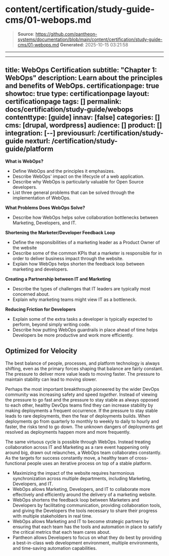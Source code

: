 # content/certification/study-guide-cms/01-webops.md

> **Source**: https://github.com/pantheon-systems/documentation/blob/main/content/certification/study-guide-cms/01-webops.md
> **Generated**: 2025-10-15 03:21:58

---

---
title: WebOps Certification
subtitle: "Chapter 1: WebOps"
description: Learn about the principles and benefits of WebOps.
certificationpage: true
showtoc: true
type: certificationpage
layout: certificationpage
tags: []
permalink: docs/certification/study-guide/webops
contenttype: [guide]
innav: [false]
categories: []
cms: [drupal, wordpress]
audience: []
product: []
integration: [--]
previousurl: /certification/study-guide
nexturl: /certification/study-guide/platform
---



<Alert title="Learning Objectives for This Chapter" type="info" >

**What is WebOps?**

* Define WebOps and the principles it emphasizes.
* Describe WebOps' impact on the lifecycle of a web application.
* Describe why WebOps is particularly valuable for Open Source developers.
* List three general problems that can be solved through the implementation of WebOps.

**What Problems Does WebOps Solve?**

* Describe how WebOps helps solve collaboration bottlenecks between Marketing, Developers, and IT.

**Shortening the Marketer/Developer Feedback Loop**

* Define the responsibilities of a marketing leader as a Product Owner of the website
* Describe some of the common KPIs that a marketer is responsible for in order to deliver business impact through the website.
* Explain how WebOps helps shorten the feedback loop between marketing and developers.

**Creating a Partnership between IT and Marketing**

* Describe the types of challenges that IT leaders are typically most concerned about.
* Explain why marketing teams might view IT as a bottleneck.

**Reducing Friction for Developers**

* Explain some of the extra tasks a developer is typically expected to perform, beyond simply writing code.
* Describe how putting WebOps guardrails in place ahead of time helps Developers be more productive and work more efficiently.

</Alert>

<Partial file="certification-guide/what-is-webops.md" />

<Partial file="certification-guide/what-problems-does-webops-solve.md" />

<Partial file="certification-guide/pressure-on-it.md" />

<Partial file="certification-guide/pressure-on-developers.md" />


## Optimized for Velocity

The best balance of people, processes, and platform technology is always shifting, even as the primary forces shaping that balance are fairly constant. The pressure to deliver more value leads to moving faster. The pressure to maintain stability can lead to moving slower.

Perhaps the most important breakthrough pioneered by the wider DevOps community was increasing safety and speed _together_. Instead of viewing the pressure to go fast and the pressure to stay stable as always opposed to each other, healthy DevOps teams find they can increase stability by making deployments a frequent occurrence. If the pressure to stay stable leads to rare deployments, then the fear of deployments builds. When deployments go from quarterly to monthly to weekly to daily to hourly and faster, the risks tend to go down. The unknown dangers of deployments get resolved as deployments happen more and more frequently.

The same virtuous cycle is possible through WebOps. Instead treating collaboration across IT and Marketing as a rare event happening only around big, drawn out relaunches, a WebOps team collaborates constantly. As the targets for success constantly move, a healthy team of cross-functional people uses an iterative process on top of a stable platform.


<Alert title="Chapter 1 Key Takeaways" type="info" >

* Maximizing the impact of the website requires harmonious synchronization across multiple departments, including Marketing, Developers, and IT.
* WebOps allows Marketing, Developers, and IT to collaborate more effectively and efficiently around the delivery of a marketing website.
* WebOps shortens the feedback loop between Marketers and Developers by facilitating communication, providing collaboration tools, and giving the Developers the tools necessary to share their progress with multiple stakeholders in real time.
* WebOps allows Marketing and IT to become strategic partners by ensuring that each team has the tools and automation in place to satisfy the critical metrics that each team cares about.
* Pantheon allows Developers to focus on what they do best by providing a best-in-class web development environment, multiple environments, and time-saving automation capabilities.

</Alert>
